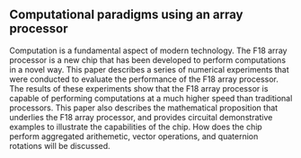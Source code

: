 ## Computational paradigms using an array processor

Computation is a fundamental aspect of modern technology. The F18 array processor is a new chip that has been developed to perform computations in a novel way. This paper describes a series of numerical experiments that were conducted to evaluate the performance of the F18 array processor. The results of these experiments show that the F18 array processor is capable of performing computations at a much higher speed than traditional processors. This paper also describes the mathematical proposition that underlies the F18 array processor, and provides circuital demonstrative examples to illustrate the capabilities of the chip. How does the chip perform aggregated arithemetic, vector operations, and quaternion rotations will be discussed.
